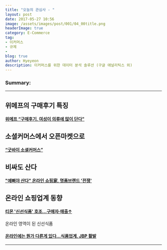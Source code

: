 ```yaml
---
title: "오늘의 관심사 - "
layout: post
date: 2017-05-27 10:56
image: /assets/images/post/001/04_00title.png
headerImage: true
category: E-Commerce
tag:
- 이커머스
- 규제
-
blog: true
author: Hyeyeon
description: 이커머스를 위한 데이터 분석 솔루션 (구글 애널리틱스 외)
---
```


### Summary:



---

## 위메프의 구매후기 특징

#### [위메프 “구매후기, 여성이 의류에 많이 단다"](http://www.zdnet.co.kr/news/news_view.asp?artice_id=20170313102858)



## 소셜커머스에서 오픈마켓으로

#### [“굿바이 소셜커머스”](http://www.zdnet.co.kr/news/news_view.asp?artice_id=20170315164142)


## 비싸도 산다

#### ["예뻐야 산다" 온라인 쇼핑家, 명품브랜드 '전쟁'](http://www.ebn.co.kr/news/view/884746)

## 온라인 쇼핑업계 동향

#### [티몬 '신선식품' 호조…구매자·매출↑](http://www.zdnet.co.kr/news/news_view.asp?artice_id=20170329134434)

온라인 영역이 된 신선식품


#### [온라인에는 뭔가 다른게 있다…식품업계, JBP 활발](http://news.heraldcorp.com/view.php?ud=20170518000092)


---
